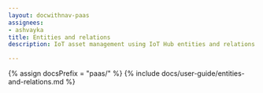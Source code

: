 ```yaml
---
layout: docwithnav-paas
assignees:
- ashvayka
title: Entities and relations
description: IoT asset management using IoT Hub entities and relations feature

---
```


{% assign docsPrefix = "paas/" %}
{% include docs/user-guide/entities-and-relations.md %}
